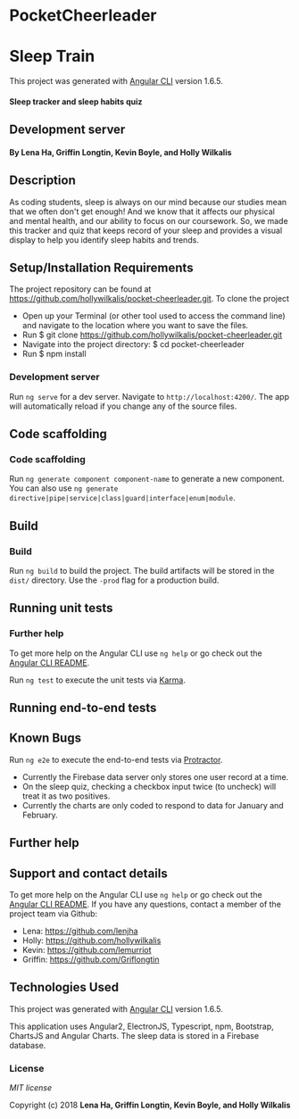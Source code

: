 # PocketCheerleader
# Sleep Train

This project was generated with [Angular CLI](https://github.com/angular/angular-cli) version 1.6.5.
#### Sleep tracker and sleep habits quiz

## Development server
#### By Lena Ha, Griffin Longtin, Kevin Boyle, and Holly Wilkalis

## Description

As coding students, sleep is always on our mind because our studies mean that we often don't get enough! And we know that it affects our physical and mental health, and our ability to focus on our coursework. So, we made this tracker and quiz that keeps record of your sleep and provides a visual display to help you identify sleep habits and trends.

## Setup/Installation Requirements

The project repository can be found at https://github.com/hollywilkalis/pocket-cheerleader.git. To clone the project
* Open up your Terminal (or other tool used to access the command line) and navigate to the location where you want to save the files.
* Run $ git clone https://github.com/hollywilkalis/pocket-cheerleader.git
* Navigate into the project directory: $ cd pocket-cheerleader
* Run $ npm install

### Development server

Run `ng serve` for a dev server. Navigate to `http://localhost:4200/`. The app will automatically reload if you change any of the source files.

## Code scaffolding
### Code scaffolding

Run `ng generate component component-name` to generate a new component. You can also use `ng generate directive|pipe|service|class|guard|interface|enum|module`.

## Build
### Build

Run `ng build` to build the project. The build artifacts will be stored in the `dist/` directory. Use the `-prod` flag for a production build.

## Running unit tests
### Further help

To get more help on the Angular CLI use `ng help` or go check out the [Angular CLI README](https://github.com/angular/angular-cli/blob/master/README.md).

Run `ng test` to execute the unit tests via [Karma](https://karma-runner.github.io).

## Running end-to-end tests
## Known Bugs

Run `ng e2e` to execute the end-to-end tests via [Protractor](http://www.protractortest.org/).
* Currently the Firebase data server only stores one user record at a time.
* On the sleep quiz, checking a checkbox input twice (to uncheck) will treat it as two positives.
* Currently the charts are only coded to respond to data for January and February.

## Further help
## Support and contact details

To get more help on the Angular CLI use `ng help` or go check out the [Angular CLI README](https://github.com/angular/angular-cli/blob/master/README.md).
If you have any questions, contact a member of the project team via Github:
* Lena: https://github.com/lenjha
* Holly: https://github.com/hollywilkalis
* Kevin: https://github.com/lemurriot
* Griffin: https://github.com/Griflongtin

## Technologies Used

This project was generated with [Angular CLI](https://github.com/angular/angular-cli) version 1.6.5.

This application uses Angular2, ElectronJS, Typescript, npm, Bootstrap, ChartsJS and Angular Charts. The sleep data is stored in a Firebase database.

### License

*MIT license*

Copyright (c) 2018 **Lena Ha, Griffin Longtin, Kevin Boyle, and Holly Wilkalis**
